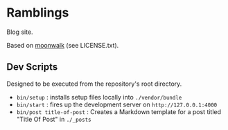 # Ramblings

Blog site.

Based on [moonwalk](https://github.com/abhinavs/moonwalk) (see LICENSE.txt).

## Dev Scripts

Designed to be executed from the repository's root directory.

- `bin/setup` : installs setup files locally into `./vendor/bundle`
- `bin/start` : fires up the development server on `http://127.0.0.1:4000`
- `bin/post title-of-post` : Creates a Markdown template for a post titled "Title Of Post" in `./_posts`
